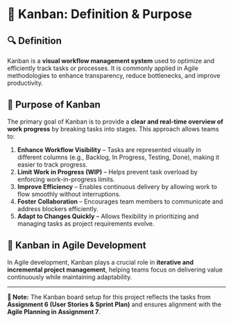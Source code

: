 # 📌 Kanban: Definition & Purpose

## **🔍 Definition**
Kanban is a **visual workflow management system** used to optimize and efficiently track tasks or processes. It is commonly applied in Agile methodologies to enhance transparency, reduce bottlenecks, and improve productivity.

## **🎯 Purpose of Kanban**
The primary goal of Kanban is to provide a **clear and real-time overview of work progress** by breaking tasks into stages. This approach allows teams to:

1. **Enhance Workflow Visibility** – Tasks are represented visually in different columns (e.g., Backlog, In Progress, Testing, Done), making it easier to track progress.
2. **Limit Work in Progress (WIP)** – Helps prevent task overload by enforcing work-in-progress limits.
3. **Improve Efficiency** – Enables continuous delivery by allowing work to flow smoothly without interruptions.
4. **Foster Collaboration** – Encourages team members to communicate and address blockers efficiently.
5. **Adapt to Changes Quickly** – Allows flexibility in prioritizing and managing tasks as project requirements evolve.

## **🔗 Kanban in Agile Development**
In Agile development, Kanban plays a crucial role in **iterative and incremental project management**, helping teams focus on delivering value continuously while maintaining adaptability.

---

**📢 Note:** The Kanban board setup for this project reflects the tasks from **Assignment 6 (User Stories & Sprint Plan)** and ensures alignment with the **Agile Planning in Assignment 7**.
